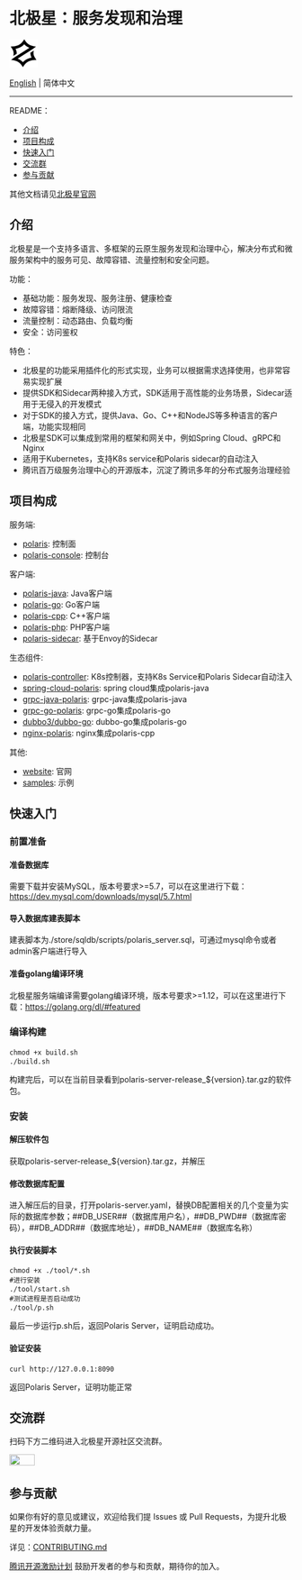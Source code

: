 # 北极星：服务发现和治理

<img src="logo.svg" width="10%" height="10%" />

[English](./README.md) | 简体中文

---

README：

- [介绍](#介绍)
- [项目构成](#项目构成)
- [快速入门](#快速入门)
- [交流群](#交流群)
- [参与贡献](#参与贡献)

其他文档请见[北极星官网](https://polarismesh.cn)

## 介绍

北极星是一个支持多语言、多框架的云原生服务发现和治理中心，解决分布式和微服务架构中的服务可见、故障容错、流量控制和安全问题。

功能：

- 基础功能：服务发现、服务注册、健康检查
- 故障容错：熔断降级、访问限流
- 流量控制：动态路由、负载均衡
- 安全：访问鉴权

特色：

- 北极星的功能采用插件化的形式实现，业务可以根据需求选择使用，也非常容易实现扩展
- 提供SDK和Sidecar两种接入方式，SDK适用于高性能的业务场景，Sidecar适用于无侵入的开发模式
- 对于SDK的接入方式，提供Java、Go、C++和NodeJS等多种语言的客户端，功能实现相同
- 北极星SDK可以集成到常用的框架和网关中，例如Spring Cloud、gRPC和Nginx
- 适用于Kubernetes，支持K8s service和Polaris sidecar的自动注入
- 腾讯百万级服务治理中心的开源版本，沉淀了腾讯多年的分布式服务治理经验

## 项目构成

服务端:

- [polaris](https://github.com/PolarisMesh/polaris): 控制面
- [polaris-console](https://github.com/PolarisMesh/polaris-console): 控制台

客户端:

- [polaris-java](https://github.com/PolarisMesh/polaris-java): Java客户端
- [polaris-go](https://github.com/PolarisMesh/polaris-go): Go客户端
- [polaris-cpp](https://github.com/PolarisMesh/polaris-cpp): C++客户端
- [polaris-php](https://github.com/polarismesh/polaris-php): PHP客户端
- [polaris-sidecar](https://github.com/PolarisMesh/polaris-sidecar): 基于Envoy的Sidecar

生态组件:

- [polaris-controller](https://github.com/PolarisMesh/polaris-controller): K8s控制器，支持K8s Service和Polaris Sidecar自动注入
- [spring-cloud-polaris](https://github.com/PolarisMesh/spring-cloud-polaris): spring cloud集成polaris-java
- [grpc-java-polaris](https://github.com/PolarisMesh/grpc-java-polaris): grpc-java集成polaris-java
- [grpc-go-polaris](https://github.com/PolarisMesh/grpc-go-polaris): grpc-go集成polaris-go
- [dubbo3/dubbo-go](https://github.com/polarismesh/examples/tree/main/dubbo3/dubbogo): dubbo-go集成polaris-go
- [nginx-polaris](https://github.com/PolarisMesh/nginx-polaris): nginx集成polaris-cpp

其他:

- [website](https://github.com/PolarisMesh/website): 官网
- [samples](https://github.com/PolarisMesh/samples): 示例

## 快速入门

### 前置准备

#### 准备数据库

需要下载并安装MySQL，版本号要求>=5.7，可以在这里进行下载：https://dev.mysql.com/downloads/mysql/5.7.html

#### 导入数据库建表脚本

建表脚本为./store/sqldb/scripts/polaris_server.sql，可通过mysql命令或者admin客户端进行导入

#### 准备golang编译环境

北极星服务端编译需要golang编译环境，版本号要求>=1.12，可以在这里进行下载：https://golang.org/dl/#featured

### 编译构建

```shell
chmod +x build.sh
./build.sh
```

构建完后，可以在当前目录看到polaris-server-release_${version}.tar.gz的软件包。

### 安装

#### 解压软件包

获取polaris-server-release_${version}.tar.gz，并解压

#### 修改数据库配置

进入解压后的目录，打开polaris-server.yaml，替换DB配置相关的几个变量为实际的数据库参数；##DB_USER##（数据库用户名），##DB_PWD##（数据库密码），##DB_ADDR##（数据库地址），##DB_NAME##（数据库名称）

#### 执行安装脚本

```shell
chmod +x ./tool/*.sh
#进行安装
./tool/start.sh
#测试进程是否启动成功
./tool/p.sh
```

最后一步运行p.sh后，返回Polaris Server，证明启动成功。

#### 验证安装

```shell
curl http://127.0.0.1:8090
```

返回Polaris Server，证明功能正常


## 交流群

扫码下方二维码进入北极星开源社区交流群。

<img src="https://main.qcloudimg.com/raw/bff4285d70498058caa212805b83a620.jpg" width="30%" height="30%" />

## 参与贡献

如果你有好的意见或建议，欢迎给我们提 Issues 或 Pull Requests，为提升北极星的开发体验贡献力量。

详见：[CONTRIBUTING.md](CONTRIBUTING.md)

[腾讯开源激励计划](https://opensource.tencent.com/contribution) 鼓励开发者的参与和贡献，期待你的加入。

